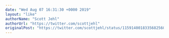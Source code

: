 ```yaml
---
date: "Wed Aug 07 16:31:30 +0000 2019"
layout: "like"
authorName: "Scott Jehl"
authorUrl: "https://twitter.com/scottjehl"
originalPost: "https://twitter.com/scottjehl/status/1159140018335682560"
---
```

